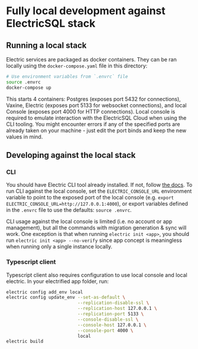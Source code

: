 # Fully local development against ElectricSQL stack

## Running a local stack

Electric services are packaged as docker containers. They can be ran locally using the `docker-compose.yaml` file in this directory:

```bash
# Use environment variables from `.envrc` file
source .envrc
docker-compose up
```

This starts 4 containers: Postgres (exposes port 5432 for connections), Vaxine, Electric (exposes port 5133 for websocket connections), and local Console (exposes port 4000 for HTTP connections). Local console is required to emulate interaction with the ElectricSQL Cloud when using the CLI tooling. You might encounter errors if any of the specified ports are already taken on your machine - just edit the port binds and keep the new values in mind.

## Developing against the local stack

### CLI

You should have Electric CLI tool already installed. If not, follow [the docs](https://electric-sql.com/docs/usage/install). To run CLI against the local console, set the `ELECTRIC_CONSOLE_URL` environment variable to point to the exposed port of the local console (e.g. `export ELECTRIC_CONSOLE_URL=http://127.0.0.1:4000`), or export variables defined in the `.envrc` file to use the defaults: `source .envrc`.

CLI usage against the local console is limited (i.e. no account or app management), but all the commands with migration generation & sync will work. One exception is that when running `electric init <app>`, you should run `electric init <app> --no-verify` since app concept is meaningless when running only a single instance locally.

### Typescript client

Typescript client also requires configuration to use local console and local electric. In your electrified app folder, run:
```bash
electric config add_env local
electric config update_env --set-as-default \
                           --replication-disable-ssl \
                           --replication-host 127.0.0.1 \
                           --replication-port 5133 \
                           --console-disable-ssl \
                           --console-host 127.0.0.1 \
                           --console-port 4000 \
                           local
electric build
```